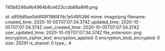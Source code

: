 745b8246a9b4964b8ce623ccda88a896.png

id: a959d9ae0ddf49f198f47dc1e5495386
mime: image/png
filename: 
created_time: 2020-10-05T07:07:34.374Z
updated_time: 2020-10-05T07:07:34.374Z
user_created_time: 2020-10-05T07:07:34.374Z
user_updated_time: 2020-10-05T07:07:34.374Z
file_extension: png
encryption_cipher_text: 
encryption_applied: 0
encryption_blob_encrypted: 0
size: 29291
is_shared: 0
type_: 4